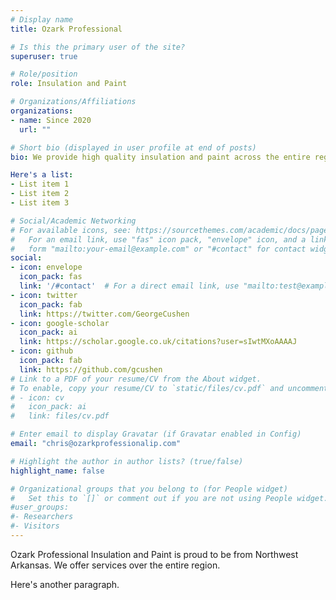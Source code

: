 ```yaml
---
# Display name
title: Ozark Professional

# Is this the primary user of the site?
superuser: true

# Role/position
role: Insulation and Paint

# Organizations/Affiliations
organizations:
- name: Since 2020
  url: ""

# Short bio (displayed in user profile at end of posts)
bio: We provide high quality insulation and paint across the entire region of Northwest Arkansas. We look forward to offering high quality service and affordability to any size -- large or small.

Here's a list:
- List item 1
- List item 2
- List item 3

# Social/Academic Networking
# For available icons, see: https://sourcethemes.com/academic/docs/page-builder/#icons
#   For an email link, use "fas" icon pack, "envelope" icon, and a link in the
#   form "mailto:your-email@example.com" or "#contact" for contact widget.
social:
- icon: envelope
  icon_pack: fas
  link: '/#contact'  # For a direct email link, use "mailto:test@example.org".
- icon: twitter
  icon_pack: fab
  link: https://twitter.com/GeorgeCushen
- icon: google-scholar
  icon_pack: ai
  link: https://scholar.google.co.uk/citations?user=sIwtMXoAAAAJ
- icon: github
  icon_pack: fab
  link: https://github.com/gcushen
# Link to a PDF of your resume/CV from the About widget.
# To enable, copy your resume/CV to `static/files/cv.pdf` and uncomment the lines below.
# - icon: cv
#   icon_pack: ai
#   link: files/cv.pdf

# Enter email to display Gravatar (if Gravatar enabled in Config)
email: "chris@ozarkprofessionalip.com"

# Highlight the author in author lists? (true/false)
highlight_name: false

# Organizational groups that you belong to (for People widget)
#   Set this to `[]` or comment out if you are not using People widget.
#user_groups:
#- Researchers
#- Visitors
---
```


Ozark Professional Insulation and Paint is proud to be from Northwest Arkansas. We offer services over the entire region.

Here's another paragraph.

